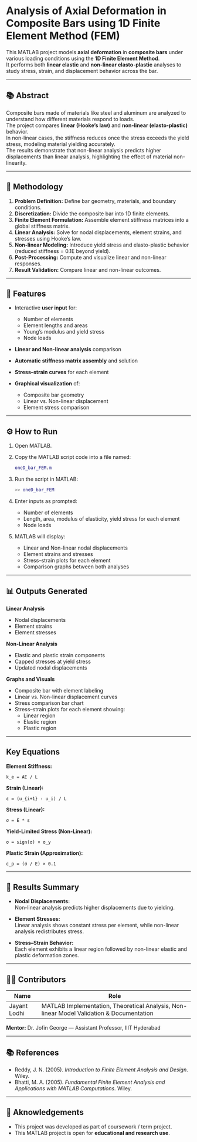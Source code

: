 # Analysis of Axial Deformation in Composite Bars using 1D Finite Element Method (FEM)

This MATLAB project models **axial deformation** in **composite bars** under various loading conditions using the **1D Finite Element Method**.  
It performs both **linear elastic** and **non-linear elasto-plastic** analyses to study stress, strain, and displacement behavior across the bar.

---

## 📚 Abstract

Composite bars made of materials like steel and aluminum are analyzed to understand how different materials respond to loads.  
The project compares **linear (Hooke’s law)** and **non-linear (elasto-plastic)** behavior.  
In non-linear cases, the stiffness reduces once the stress exceeds the yield stress, modeling material yielding accurately.  
The results demonstrate that non-linear analysis predicts higher displacements than linear analysis, highlighting the effect of material non-linearity.

---

## 🧠 Methodology

1. **Problem Definition:** Define bar geometry, materials, and boundary conditions.  
2. **Discretization:** Divide the composite bar into 1D finite elements.  
3. **Finite Element Formulation:** Assemble element stiffness matrices into a global stiffness matrix.  
4. **Linear Analysis:** Solve for nodal displacements, element strains, and stresses using Hooke’s law.  
5. **Non-linear Modeling:** Introduce yield stress and elasto-plastic behavior (reduced stiffness = 0.1E beyond yield).  
6. **Post-Processing:** Compute and visualize linear and non-linear responses.  
7. **Result Validation:** Compare linear and non-linear outcomes.

---

## 🧹 Features

- Interactive **user input** for:
  - Number of elements  
  - Element lengths and areas  
  - Young’s modulus and yield stress  
  - Node loads  

- **Linear and Non-linear analysis** comparison  
- **Automatic stiffness matrix assembly** and solution  
- **Stress–strain curves** for each element  
- **Graphical visualization** of:
  - Composite bar geometry  
  - Linear vs. Non-linear displacement  
  - Element stress comparison  

---

## ⚙️ How to Run

1. Open MATLAB.  
2. Copy the MATLAB script code into a file named:

   ```matlab
   oneD_bar_FEM.m
   ```

3. Run the script in MATLAB:

   ```matlab
   >> oneD_bar_FEM
   ```

4. Enter inputs as prompted:
   - Number of elements  
   - Length, area, modulus of elasticity, yield stress for each element  
   - Node loads  

5. MATLAB will display:
   - Linear and Non-linear nodal displacements  
   - Element strains and stresses  
   - Stress–strain plots for each element  
   - Comparison graphs between both analyses  

---

## 📊 Outputs Generated

**Linear Analysis**
- Nodal displacements  
- Element strains  
- Element stresses  

**Non-Linear Analysis**
- Elastic and plastic strain components  
- Capped stresses at yield stress  
- Updated nodal displacements  

**Graphs and Visuals**
- Composite bar with element labeling  
- Linear vs. Non-linear displacement curves  
- Stress comparison bar chart  
- Stress–strain plots for each element showing:
  - Linear region  
  - Elastic region  
  - Plastic region  

---

## Key Equations

**Element Stiffness:**

`k_e = AE / L`

**Strain (Linear):**

`ε = (u_{i+1} - u_i) / L`

**Stress (Linear):**

`σ = E * ε`

**Yield-Limited Stress (Non-Linear):**

`σ = sign(σ) × σ_y`

**Plastic Strain (Approximation):**

`ε_p = (σ / E) × 0.1`

---

## 🧹 Results Summary

- **Nodal Displacements:**  
  Non-linear analysis predicts higher displacements due to yielding.

- **Element Stresses:**  
  Linear analysis shows constant stress per element, while non-linear analysis redistributes stress.

- **Stress–Strain Behavior:**  
  Each element exhibits a linear region followed by non-linear elastic and plastic deformation zones.

---

## 👨‍🎓 Contributors

| Name           | Role                                   |
|----------------|---------------------------------------|
| Jayant Lodhi   | MATLAB Implementation, Theoretical Analysis, Non-linear Model Validation & Documentation |

**Mentor:** Dr. Jofin George — Assistant Professor, IIIT Hyderabad

---

## 📚 References

- Reddy, J. N. (2005). *Introduction to Finite Element Analysis and Design*. Wiley.  
- Bhatti, M. A. (2005). *Fundamental Finite Element Analysis and Applications with MATLAB Computations*. Wiley.

---

## 📜 Aknowledgements
- This project was developed as part of coursework / term project.
- This MATLAB project is open for **educational and research use**.
